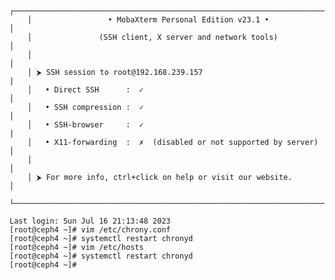         ┌──────────────────────────────────────────────────────────────────────┐
        │                 • MobaXterm Personal Edition v23.1 •                 │
        │               (SSH client, X server and network tools)               │
        │                                                                      │
        │ ⮞ SSH session to root@192.168.239.157                               |
        │   • Direct SSH      :  ✓                                             │
        │   • SSH compression :  ✓                                             │
        │   • SSH-browser     :  ✓                                            |
        │   • X11-forwarding  :  ✗  (disabled or not supported by server)      │
        │                                                                      │
        │ ⮞ For more info, ctrl+click on help or visit our website.            │
        └──────────────────────────────────────────────────────────────────────┘
    
    Last login: Sun Jul 16 21:13:48 2023
    [root@ceph4 ~]# vim /etc/chrony.conf
    [root@ceph4 ~]# systemctl restart chronyd
    [root@ceph4 ~]# vim /etc/hosts
    [root@ceph4 ~]# systemctl restart chronyd
    [root@ceph4 ~]#
